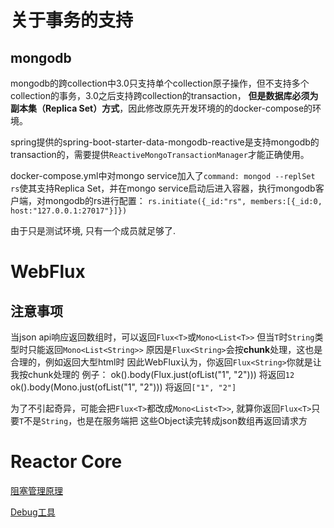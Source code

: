 # 关于事务的支持

## mongodb

mongodb的跨collection中3.0只支持单个collection原子操作，但不支持多个collection的事务，3.0之后支持跨collection的transaction，
**但是数据库必须为副本集（Replica Set）方式**，因此修改原先开发环境的的docker-compose的环境。

spring提供的spring-boot-starter-data-mongodb-reactive是支持mongodb的transaction的，需要提供`ReactiveMongoTransactionManager`才能正确使用。

docker-compose.yml中对mongo service加入了`command: mongod --replSet rs`使其支持Replica Set，并在mongo service启动后进入容器，执行mongodb客户端，对mongodb的rs进行配置：
`rs.initiate({_id:"rs", members:[{_id:0, host:"127.0.0.1:27017"}]})`

由于只是测试环境, 只有一个成员就足够了.

# WebFlux

## 注意事项

当json api响应返回数组时，可以返回`Flux<T>`或`Mono<List<T>>`
但当`T`时`String`类型时只能返回`Mono<List<String>>`
原因是`Flux<String>`会按**chunk**处理，这也是合理的，例如返回大型html时
因此WebFlux认为，你返回`Flux<String>`你就是让我按chunk处理的
例子：
ok().body(Flux.just(ofList("1", "2")))
将返回`12`
ok().body(Mono.just(ofList("1", "2")))
将返回`["1", "2"]`

为了不引起奇异，可能会把`Flux<T>`都改成`Mono<List<T>>`,
就算你返回`Flux<T>`只要`T`不是`String`，也是在服务端把
这些Object读完转成json数组再返回请求方

# Reactor Core

[阻塞管理原理](https://github.com/reactor/BlockHound/blob/master/docs/quick_start.md)

[Debug工具](https://github.com/reactor/reactor-tools)